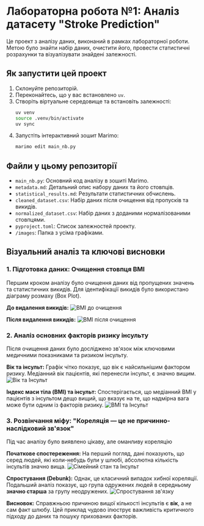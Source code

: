 # Лабораторна робота №1: Аналіз датасету "Stroke Prediction"

Це проект з аналізу даних, виконаний в рамках лабораторної роботи. Метою було знайти набір даних, очистити його, провести статистичні розрахунки та візуалізувати знайдені залежності.

## Як запустити цей проект

1.  Склонуйте репозиторій.
2.  Переконайтесь, що у вас встановлено `uv`.
3.  Створіть віртуальне середовище та встановіть залежності:
    ```bash
    uv venv
    source .venv/bin/activate
    uv sync
    ```
4.  Запустіть інтерактивний зошит Marimo:
    ```bash
    marimo edit main_nb.py
    ```

## Файли у цьому репозиторії

-   `main_nb.py`: Основний код аналізу в зошиті Marimo.
-   `metadata.md`: Детальний опис набору даних та його стовпців.
-   `statistical_results.md`: Результати статистичних обчислень.
-   `cleaned_dataset.csv`: Набір даних після очищення від пропусків та викидів.
-   `normalized_dataset.csv`: Набір даних з доданими нормалізованими стовпцями.
-   `pyproject.toml`: Список залежностей проекту.
-   `/images`: Папка з усіма графіками.

## Візуальний аналіз та ключові висновки

### 1. Підготовка даних: Очищення стовпця BMI

Першим кроком аналізу було очищення даних від пропущених значень та статистичних викидів. Для ідентифікації викидів було використано діаграму розмаху (Box Plot).

**До видалення викидів:**
![BMI до очищення](images/before-outlier-removal.png)

**Після видалення викидів:**
![BMI після очищення](images/after-outlier-removal.png)

### 2. Аналіз основних факторів ризику інсульту

Після очищення даних було досліджено зв'язок між ключовими медичними показниками та ризиком інсульту.

**Вік та інсульт:**
Графік чітко показує, що вік є найсильнішим фактором ризику. Медіанний вік пацієнтів, які перенесли інсульт, є значно вищим.
![Вік та Інсульт](images/age_vs_stroke.png)

**Індекс маси тіла (BMI) та інсульт:**
Спостерігається, що медіанний BMI у пацієнтів з інсультом дещо вищий, що вказує на те, що надмірна вага може бути одним із факторів ризику.
![BMI та Інсульт](images/bmi_vs_stroke.png)

### 3. Розвінчання міфу: "Кореляція — це не причинно-наслідковий зв'язок"

Під час аналізу було виявлено цікаву, але оманливу кореляцію

**Початкове спостереження:**
На перший погляд, дані показують, що серед людей, які коли-небудь були у шлюбі, абсолютна кількість інсультів значно вища.
![Сімейний стан та Інсульт](images/marriage_vs_stroke.png)

**Спростування (Debunk):**
Однак, це класичний випадок хибної кореляції. Подальший аналіз показує, що група одружених людей в середньому **значно старша** за групу неодружених.
![Спростування зв'язку](images/marriage_vs_stroke_debunk.png)

**Висновок:** Справжньою причиною вищої кількості інсультів є **вік**, а не сам факт шлюбу. Цей приклад чудово ілюструє важливість критичного підходу до даних та пошуку прихованих факторів.

